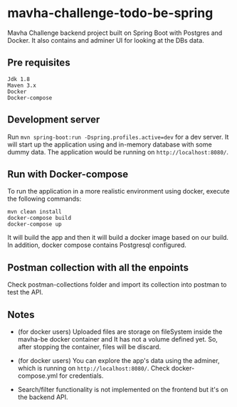 # mavha-challenge-todo-be-spring

Mavha Challenge backend project built on Spring Boot with Postgres and Docker. It also contains and adminer UI for looking at the DBs data.

## Pre requisites

```
Jdk 1.8
Maven 3.x
Docker
Docker-compose
```

## Development server

Run `mvn spring-boot:run -Dspring.profiles.active=dev` for a dev server. It will start up the application using and in-memory database with some dummy data. The application would be running on `http://localhost:8080/`.

## Run with Docker-compose

To run the application in a more realistic environment using docker, execute the following commands:

```
mvn clean install
docker-compose build
docker-compose up
```

It will build the app and then it will build a docker image based on our build. In addition, docker compose contains Postgresql configured.

## Postman collection with all the enpoints

Check postman-collections folder and import its collection into postman to test the API.

## Notes

* (for docker users) Uploaded files are storage on fileSystem inside the mavha-be docker container and It has not a volume defined yet. So, after stopping the container, files will be discard.

* (for docker users) You can explore the app's data using the adminer, which is running on `http://localhost:8080/`. Check docker-compose.yml for credentials.

* Search/filter functionality is not implemented on the frontend but it's on the backend API.